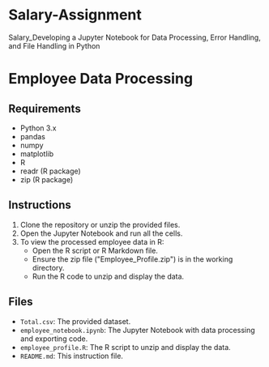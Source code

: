 # Salary-Assignment
Salary_Developing a Jupyter Notebook for Data Processing, Error Handling, and File Handling in Python
# Employee Data Processing

## Requirements
- Python 3.x
- pandas
- numpy
- matplotlib
- R
- readr (R package)
- zip (R package)

## Instructions

1. Clone the repository or unzip the provided files.
2. Open the Jupyter Notebook and run all the cells.
3. To view the processed employee data in R:
    - Open the R script or R Markdown file.
    - Ensure the zip file ("Employee_Profile.zip") is in the working directory.
    - Run the R code to unzip and display the data.

## Files
- `Total.csv`: The provided dataset.
- `employee_notebook.ipynb`: The Jupyter Notebook with data processing and exporting code.
- `employee_profile.R`: The R script to unzip and display the data.
- `README.md`: This instruction file.
